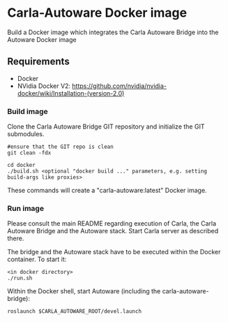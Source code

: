 # Carla-Autoware Docker image
Build a Docker image which integrates the Carla Autoware Bridge into the Autoware Docker image

## Requirements

- Docker
- NVidia Docker V2: https://github.com/nvidia/nvidia-docker/wiki/Installation-(version-2.0)


### Build image
Clone the Carla Autoware Bridge GIT repository and initialize the GIT submodules.

    #ensure that the GIT repo is clean
    git clean -fdx

    cd docker
    ./build.sh <optional "docker build ..." parameters, e.g. setting build-args like proxies>

These commands will create a "carla-autoware:latest" Docker image.


### Run image
Please consult the main README regarding execution of Carla, the Carla Autoware Bridge and the
Autoware stack.
Start Carla server as described there.
 
The bridge and the Autoware stack have to be executed within the Docker container. To start it:

    <in docker directory>
    ./run.sh

Within the Docker shell, start Autoware (including the carla-autoware-bridge):

    roslaunch $CARLA_AUTOWARE_ROOT/devel.launch

